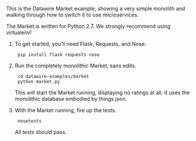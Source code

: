 This is the Datawire Market example, showing a very simple monolith and walking through how to switch it to use microservices.

The Market is written for Python 2.7. We strongly recommend using virtualenv!

1. To get started, you'll need Flask, Requests, and Nose:

        pip install flask requests nose

2. Run the completely monolithic Market, sans edits.

        cd datawire-examples/market
        python market.py
        
    This will start the Market running, displaying no ratings at all. It uses the monolithic database embodied by things.json.
 
3. With the Market running, fire up the tests.

        nosetests

    All tests should pass.
